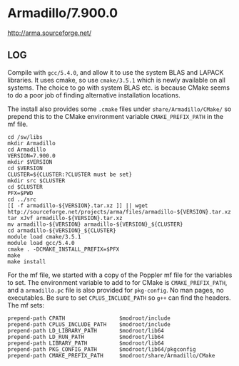 Armadillo/7.900.0
=================

<http://arma.sourceforge.net/>

LOG
---

Compile with `gcc/5.4.0`, and allow it to use the system BLAS and LAPACK
libraries.  It uses cmake, so use `cmake/3.5.1` which is newly available on all
systems.  The choice to go with system BLAS etc. is because CMake seems to do a
poor job of finding alternative installation locations.

The install also provides some `.cmake` files under `share/Armadillo/CMake/` so
prepend this to the CMake environment variable `CMAKE_PREFIX_PATH` in the mf
file.

    cd /sw/libs
    mkdir Armadillo
    cd Armadillo
    VERSION=7.900.0
    mkdir $VERSION
    cd $VERSION
    CLUSTER=${CLUSTER:?CLUSTER must be set}
    mkdir src $CLUSTER
    cd $CLUSTER
    PFX=$PWD
    cd ../src
    [[ -f armadillo-${VERSION}.tar.xz ]] || wget http://sourceforge.net/projects/arma/files/armadillo-${VERSION}.tar.xz
    tar xJvf armadillo-${VERSION}.tar.xz 
    mv armadillo-${VERSION} armadillo-${VERSION}_${CLUSTER}
    cd armadillo-${VERSION}_${CLUSTER}
    module load cmake/3.5.1
    module load gcc/5.4.0
    cmake . -DCMAKE_INSTALL_PREFIX=$PFX
    make
    make install

For the mf file, we started with a copy of the Poppler mf file for the
variables to set.  The environment variable to add to for CMake is
`CMAKE_PREFIX_PATH`, and a `armadillo.pc` file is also provided for
`pkg-config`.  No man pages, no executables.  Be sure to set
`CPLUS_INCLUDE_PATH` so `g++` can find the headers.  The mf sets:


    prepend-path CPATH                 $modroot/include
    prepend-path CPLUS_INCLUDE_PATH    $modroot/include
    prepend-path LD_LIBRARY_PATH       $modroot/lib64
    prepend-path LD_RUN_PATH           $modroot/lib64
    prepend-path LIBRARY_PATH          $modroot/lib64
    prepend-path PKG_CONFIG_PATH       $modroot/lib64/pkgconfig
    prepend-path CMAKE_PREFIX_PATH     $modroot/share/Armadillo/CMake

